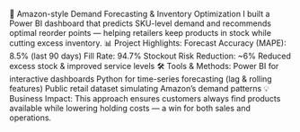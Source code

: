 🚀 Amazon-style Demand Forecasting & Inventory Optimization
I built a Power BI dashboard that predicts SKU-level demand and recommends optimal reorder points — helping retailers keep products in stock while cutting excess inventory.
📊 Project Highlights:
Forecast Accuracy (MAPE): 8.5% (last 90 days)
Fill Rate: 94.7%
Stockout Risk Reduction: ~6%
Reduced excess stock & improved service levels
🛠 Tools & Methods:
Power BI for interactive dashboards
Python for time-series forecasting (lag & rolling features)
Public retail dataset simulating Amazon’s demand patterns
💡 Business Impact:
 This approach ensures customers always find products available while lowering holding costs — a win for both sales and operations.
